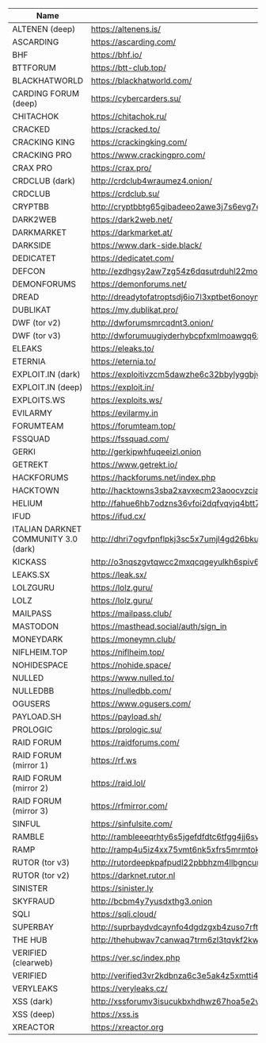 |Name|Link|
| ------ | ------ |
|ALTENEN (deep)| https://altenens.is/|
|ASCARDING| https://ascarding.com/|
|BHF| https://bhf.io/|
|BTTFORUM| https://btt-club.top/|
|BLACKHATWORLD| https://blackhatworld.com/|
|CARDING FORUM (deep)| https://cybercarders.su/|
|CHITACHOK| https://chitachok.ru/|
|CRACKED| https://cracked.to/|
|CRACKING KING| https://crackingking.com/|
|CRACKING PRO| https://www.crackingpro.com/|
|CRAX PRO| https://crax.pro/|
|CRDCLUB (dark)| http://crdclub4wraumez4.onion/|
|CRDCLUB| https://crdclub.su/|
|CRYPTBB| http://cryptbbtg65gibadeeo2awe3j7s6evg7eklserehqr4w4e2bis5tebid.onion/|
|DARK2WEB| https://dark2web.net/|
|DARKMARKET| https://darkmarket.at/|
|DARKSIDE| https://www.dark-side.black/|
|DEDICATET| https://dedicatet.com/|
|DEFCON| http://ezdhgsy2aw7zg54z6dqsutrduhl22moami5zv2zt6urr6vub7gs6wfad.onion|
|DEMONFORUMS| https://demonforums.net/|
|DREAD| http://dreadytofatroptsdj6io7l3xptbet6onoyno2yv7jicoxknyazubrad.onion|
|DUBLIKAT| https://my.dublikat.pro/|
|DWF (tor v2)| http://dwforumsmrcqdnt3.onion/|
|DWF (tor v3)| http://dwforumuugiyderhybcpfxmlmoawgq6z3w6hk45nrnem3p7kwszhybad.onion|
|ELEAKS| https://eleaks.to/|
|ETERNIA| https://eternia.to/|
|EXPLOIT.IN (dark)| https://exploitivzcm5dawzhe6c32bbylyggbjvh5dyvsvb5lkuz5ptmunkmqd.onion/|
|EXPLOIT.IN (deep)| https://exploit.in/|
|EXPLOITS.WS| https://exploits.ws/|
|EVILARMY| https://evilarmy.in|
|FORUMTEAM| https://forumteam.top/|
|FSSQUAD| https://fssquad.com/|
|GERKI| http://gerkipwhfuqeeizl.onion|
|GETREKT| https://www.getrekt.io/|
|HACKFORUMS| https://hackforums.net/index.php|
|HACKTOWN| http://hacktowns3sba2xavxecm23aoocvzciaxirh3vekg2ovzdjgjxedfvqd.onion/HackTown.html|
|HELIUM| http://fahue6hb7odzns36vfoi2dqfvqvjq4btt7vo52a67jivmyz6a6h3vzqd.onion/login|
|IFUD| https://ifud.cx/|
|ITALIAN DARKNET COMMUNITY 3.0 (dark)| http://dhri7ogvfpnflpkj3sc5x7umjl4gd26bkukzotbwdy76yjp5qvhjzmqd.onion|
|KICKASS| http://o3nqszgvtqwcc2mxqcqgeyulkh6spiv6yaahgu7znaphzmikfvpu5aad.onion|
|LEAKS.SX| https://leak.sx/|
|LOLZGURU| https://lolz.guru/|
|LOLZ| https://lolz.guru/|
|MAILPASS| https://mailpass.club/|
|MASTODON| https://masthead.social/auth/sign_in|
|MONEYDARK| https://moneymn.club/|
|NIFLHEIM.TOP| https://niflheim.top/|
|NOHIDESPACE| https://nohide.space/|
|NULLED| https://www.nulled.to/|
|NULLEDBB| https://nulledbb.com/|
|OGUSERS| https://www.ogusers.com/|
|PAYLOAD.SH| https://payload.sh/|
|PROLOGIC| https://prologic.su/|
|RAID FORUM| https://raidforums.com/|
|RAID FORUM (mirror 1)| https://rf.ws|
|RAID FORUM (mirror 2)| https://raid.lol/|
|RAID FORUM (mirror 3)| https://rfmirror.com/|
|SINFUL| https://sinfulsite.com/|
|RAMBLE| http://rambleeeqrhty6s5jgefdfdtc6tfgg4jj6svr4jpgk4wjtg3qshwbaad.onion| 
|RAMP| http://ramp4u5iz4xx75vmt6nk5xfrs5mrmtokzszqxhhkjqlk7pbwykaz7zid.onion/login|
|RUTOR (tor v3)| http://rutordeepkpafpudl22pbbhzm4llbgncunvgcc66kax55sc4mp4kxcid.onion|
|RUTOR (tor v2)| https://darknet.rutor.nl|
|SINISTER| https://sinister.ly|
|SKYFRAUD| http://bcbm4y7yusdxthg3.onion|
|SQLI| https://sqli.cloud/|
|SUPERBAY| http://suprbaydvdcaynfo4dgdzgxb4zuso7rftlil5yg5kqjefnw4wq4ulcad.onion|
|THE HUB| http://thehubwav7canwaq7trm6zl3tqvkf2kwbkgwvwonfssvgvtyrdy4u3yd.onion|
|VERIFIED (clearweb)| https://ver.sc/index.php|
|VERIFIED| http://verified3vr2kdbnza6c3e5ak4z5xmtti4hx36dfg3kbi6pwekztvsqd.onion/index.php|
|VERYLEAKS| https://veryleaks.cz/|
|XSS (dark)| http://xssforumv3isucukbxhdhwz67hoa5e2voakcfkuieq4ch257vsburuid.onion|
|XSS (deep)| https://xss.is|
|XREACTOR| https://xreactor.org|
